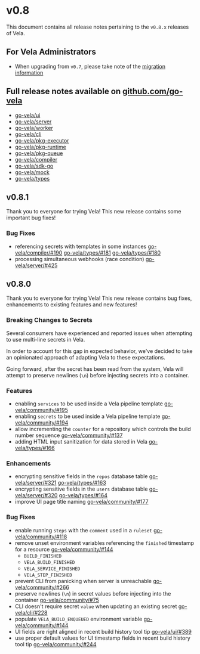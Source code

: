 # v0.8

This document contains all release notes pertaining to the `v0.8.x` releases of Vela.

## For Vela Administrators

* When upgrading from `v0.7`, please take note of the [migration information](/migrations/v0.8/README.md)

## Full release notes available on [github.com/go-vela](https://github.com/go-vela)

* [go-vela/ui](https://github.com/go-vela/ui/releases)
* [go-vela/server](https://github.com/go-vela/server/releases)
* [go-vela/worker](https://github.com/go-vela/worker/releases)
* [go-vela/cli](https://github.com/go-vela/cli/releases)
* [go-vela/pkg-executor](https://github.com/go-vela/pkg-executor/releases)
* [go-vela/pkg-runtime](https://github.com/go-vela/pkg-runtime/releases)
* [go-vela/pkg-queue](https://github.com/go-vela/pkg-queue/releases)
* [go-vela/compiler](https://github.com/go-vela/compiler/releases)
* [go-vela/sdk-go](https://github.com/go-vela/sdk-go/releases)
* [go-vela/mock](https://github.com/go-vela/mock/releases)
* [go-vela/types](https://github.com/go-vela/types/releases)

## v0.8.1

Thank you to everyone for trying Vela! This new release contains some important bug fixes!

### Bug Fixes

* referencing secrets with templates in some instances [go-vela/compiler/#190](https://github.com/go-vela/compiler/pull/190) [go-vela/types/#181](https://github.com/go-vela/types/pull/181) [go-vela/types/#180](https://github.com/go-vela/types/pull/180)
* processing simultaneous webhooks (race condition) [go-vela/server/#425](https://github.com/go-vela/server/pull/425)

## v0.8.0

Thank you to everyone for trying Vela! This new release contains bug fixes, enhancements to existing features and new features!

### Breaking Changes to Secrets

Several consumers have experienced and reported issues when attempting to use multi-line secrets in Vela.

In order to account for this gap in expected behavior, we've decided to take an opinionated approach of adapting Vela to these expectations.

Going forward, after the secret has been read from the system, Vela will attempt to preserve newlines (`\n`) before injecting secrets into a container.

### Features

* enabling `services` to be used inside a Vela pipeline template [go-vela/community/#195](https://github.com/go-vela/community/issues/195)
* enabling `secrets` to be used inside a Vela pipeline template [go-vela/community/#194](https://github.com/go-vela/community/issues/194)
* allow incrementing the `counter` for a repository which controls the build number sequence [go-vela/community/#137](https://github.com/go-vela/community/issues/137)
* adding HTML input sanitization for data stored in Vela [go-vela/types/#166](https://github.com/go-vela/types/pull/166)

### Enhancements

* encrypting sensitive fields in the `repos` database table [go-vela/server/#321](https://github.com/go-vela/server/pull/321) [go-vela/types/#163](https://github.com/go-vela/types/pull/163)
* encrypting sensitive fields in the `users` database table [go-vela/server/#320](https://github.com/go-vela/server/pull/320) [go-vela/types/#164](https://github.com/go-vela/types/pull/164)
* improve UI page title naming [go-vela/community/#177](https://github.com/go-vela/community/issues/177)

### Bug Fixes

* enable running `steps` with the `comment` used in a `ruleset` [go-vela/community/#118](https://github.com/go-vela/community/issues/118)
* remove unset environment variables referencing the `finished` timestamp for a resource [go-vela/community/#144](https://github.com/go-vela/community/issues/144)
  * `BUILD_FINISHED`
  * `VELA_BUILD_FINISHED`
  * `VELA_SERVICE_FINISHED`
  * `VELA_STEP_FINISHED`
* prevent CLI from panicking when server is unreachable [go-vela/community/#266](https://github.com/go-vela/community/issues/266)
* preserve newlines (`\n`) in secret values before injecting into the container [go-vela/community/#75](https://github.com/go-vela/community/issues/75)
* CLI doesn't require secret `value` when updating an existing secret [go-vela/cli/#228](https://github.com/go-vela/cli/pull/228)
* populate `VELA_BUILD_ENQUEUED` environment variable [go-vela/community/#144](https://github.com/go-vela/community/issues/144)
* UI fields are right aligned in recent build history tool tip [go-vela/ui/#389](https://github.com/go-vela/ui/pull/389)
* use proper default values for UI timestamp fields in recent build history tool tip [go-vela/community/#244](https://github.com/go-vela/community/issues/244)